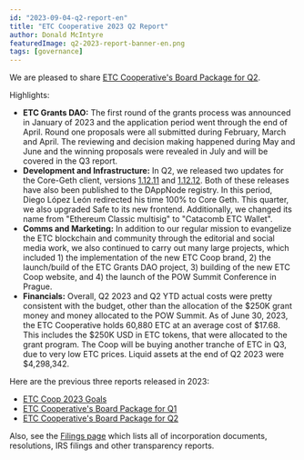 ```yaml
---
id: "2023-09-04-q2-report-en"
title: "ETC Cooperative 2023 Q2 Report"
author: Donald McIntyre
featuredImage: q2-2023-report-banner-en.png
tags: [governance]
---
```


We are pleased to share [ETC Cooperative's Board Package for Q2](https://etccooperative.org/etc-cooperative-q2-2023-en.pdf).

Highlights:

 - **ETC Grants DAO:** The first round of the grants process was announced in January of 2023 and the application period went through the end of April. Round one proposals were all submitted during February, March and April. The reviewing and decision making happened during May and June and the winning proposals were revealed in July and will be covered in the Q3 report.
 - **Development and Infrastructure:** In Q2, we released two updates for the Core-Geth client, versions [1.12.11](https://github.com/etclabscore/core-geth/releases/tag/v1.12.11) and [1.12.12](https://github.com/etclabscore/core-geth/releases/tag/v1.12.12). Both of these releases have also been published to the DAppNode registry. In this period, Diego López León redirected his time 100% to Core Geth. This quarter, we also upgraded Safe to its new frontend. Additionally, we changed its name from "Ethereum Classic multisig" to "Catacomb ETC Wallet".
 - **Comms and Marketing:** In addition to our regular mission to evangelize the ETC blockchain and community through the editorial and social media work, we also continued to carry out many large projects, which included 1) the implementation of the new ETC Coop brand, 2) the launch/build of the ETC Grants DAO project, 3) building of the new ETC Coop website, and 4) the launch of the POW Summit Conference in Prague.
 - **Financials:**  Overall, Q2 2023 and Q2 YTD actual costs were pretty consistent with the budget, other than the allocation of the $250K grant money and money allocated to the POW Summit. As of June 30, 2023, the ETC Cooperative holds 60,880 ETC at an average cost of $17.68. This includes the $250K USD in ETC tokens, that were allocated to the grant program. The Coop will be buying another tranche of ETC in Q3, due to very low ETC prices. Liquid assets at the end of Q2 2023 were $4,298,342. 

Here are the previous three reports released in 2023:

- [ETC Coop 2023 Goals](./2023-05-19-the-etc-cooperative-goals-budget-and-AGM-reports-2023-en)
- [ETC Cooperative's Board Package for Q1](https://etccooperative.org/etc-cooperative-q1-2023-en.pdf)
- [ETC Cooperative's Board Package for Q2](https://etccooperative.org/etc-cooperative-q2-2023-en.pdf)

Also, see the [Filings page](/filings) which lists all of incorporation documents, resolutions, IRS filings and other transparency reports.
